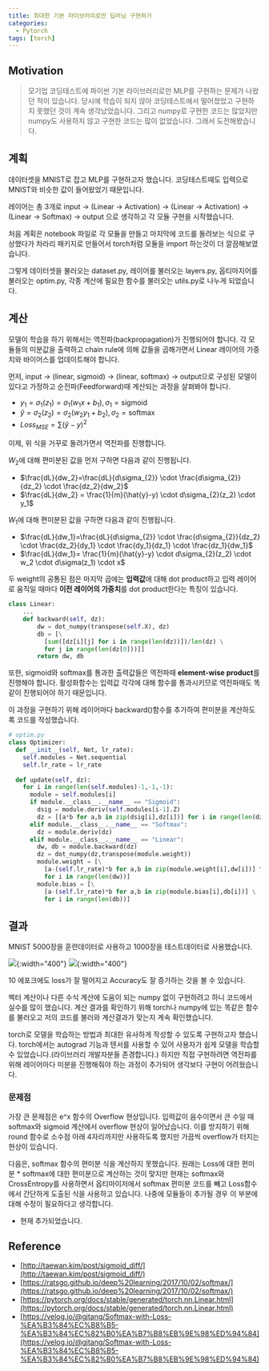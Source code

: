 ```yaml
---
title: 최대한 기본 라이브러리로만 딥러닝 구현하기
categories:
  - Pytorch
tags: [torch]
---
```


## Motivation
> 모기업 코딩테스트에 파이썬 기본 라이브러리로만 MLP를 구현하는 문제가 나왔던 적이 있습니다. 당시에 학습이 되지 않아 코딩테스트에서 떨어졌었고 구현하지 못했던 것이 계속 생각났었습니다.
> 그리고 numpy로 구현한 코드는 많았지만 numpy도 사용하지 않고 구현한 코드는 많이 없었습니다. 그래서 도전해봤습니다.

## 계획
데이터셋을 MNIST로 잡고 MLP를 구현하고자 했습니다. 코딩테스트때도 입력으로 MNIST와 비슷한 값이 들어왔었기 때문입니다.  

레이어는 총 3개로 input -> (Linear -> Activation) -> (Linear -> Activation) -> (Linear -> Softmax) -> output 으로 생각하고 각 모듈 구현을 시작했습니다.

처음 계획은 notebook 파일로 각 모듈을 만들고 마지막에 코드를 돌려보는 식으로 구상했다가 차라리 패키지로 만들어서 torch처럼 모듈을 import 하는것이 더 깔끔해보였습니다.

그렇게 데이터셋을 불러오는 dataset.py, 레이어를 불러오는 layers.py, 옵티마지어를 불러오는 optim.py, 각종 계산에 필요한 함수를 불러오는 utils.py로 나누게 되었습니다.

## 계산
모델이 학습을 하기 위해서는 역전파(backpropagation)가 진행되어야 합니다. 각 모듈들의 미분값을 출력하고 chain rule에 의해 값들을 곱해가면서 Linear 레이어의 가중치와 바이어스를 업데이트해야 합니다.

먼저, input -> (linear, sigmoid) -> (linear, softmax) -> output으로 구성된 모델이 있다고 가정하고 순전파(Feedforward)때 계산되는 과정을 살펴봐야 합니다.
- $y_1 = \sigma_{1}(z_1) = \sigma_1(w_1x + b_1), \sigma_{1} = \text{sigmoid}$
- $\hat{y} = \sigma_{2}(z_2) = \sigma_{2}(w_2y_1+b_2), \sigma_{2} = \text{softmax}$
- $Loss_{MSE} = \sum(\hat{y}-{y})^2$

이제, 위 식을 거꾸로 돌려가면서 역전파를 진행합니다.

$W_2$에 대해 편미분된 값을 먼저 구하면 다음과 같이 진행됩니다.
- $\frac{dL}{dw_2}=\frac{dL}{d\sigma_{2}} \cdot \frac{d\sigma_{2}}{dz_2} \cdot \frac{dz_2}{dw_2}$
- $\frac{dL}{dw_2} = \frac{1}{m}(\hat{y}-y) \cdot d\sigma_{2}(z_2) \cdot y_1$

$W_1$에 대해 편미분된 값을 구하면 다음과 같이 진행됩니다.
- $\frac{dL}{dw_1}=\frac{dL}{d\sigma_{2}} \cdot \frac{d\sigma_{2}}{dz_2} \cdot \frac{dz_2}{dy_1} \cdot \frac{dy_1}{dz_1} \cdot \frac{dz_1}{dw_1}$
- $\frac{dL}{dw_1}= \frac{1}{m}(\hat{y}-y) \cdot d\sigma_{2}(z_2) \cdot w_2 \cdot d\sigma(z_1) \cdot x$

두 weight의 공통된 점은 마지막 곱에는 **입력값**에 대해 dot product하고 입력 레이어로 움직일 때마다 **이전 레이어의 가중치**를 dot product한다는 특징이 있습니다.
```python
class Linear:
    ...
    def backward(self, dz):
        dw = dot_numpy(transpose(self.X), dz)
        db = [\
          [sum([dz[i][j] for i in range(len(dz))])/len(dz) \
          for j in range(len(dz[0]))]]
        return dw, db
```

또한, sigmoid와 softmax를 통과한 출력값들은 역전파때 **element-wise product**를 진행해야 합니다. 활성화함수는 입력값 각각에 대해 함수를 통과시키므로 역전파때도 똑같이 진행되어야 하기 때문입니다.

이 과정을 구현하기 위해 레이어마다 backward()함수를 추가하여 편미분을 계산하도록 코드를 작성했습니다.
```python
# optim.py
class Optimizer:
  def __init__(self, Net, lr_rate):
    self.modules = Net.sequential
    self.lr_rate = lr_rate
  
  def update(self, dz):
    for i in range(len(self.modules)-1,-1,-1):
      module = self.modules[i]
      if module.__class__.__name__ == "Sigmoid":
        dsig = module.deriv(self.modules[i-1].Z)
        dz = [[a*b for a,b in zip(dsig[i],dz[i])] for i in range(len(dz))]
      elif module.__class__.__name__ == "Softmax":
        dz = module.deriv(dz)
      elif module.__class__.__name__ == "Linear":
        dw, db = module.backward(dz)
        dz = dot_numpy(dz,transpose(module.weight))
        module.weight = [\
          [a-(self.lr_rate)*b for a,b in zip(module.weight[i],dw[i])] \
          for i in range(len(dw))]
        module.bias = [\
          [a-(self.lr_rate)*b for a,b in zip(module.bias[i],db[i])] \
          for i in range(len(db))]
```

## 결과
MNIST 5000장을 훈련데이터로 사용하고 1000장을 테스트데이터로 사용했습니다.

![](https://drive.google.com/uc?export=view&id=1k18xXPI4qMx31qgSTajBwQ6NwjycTpkr){:width="400"}
![](https://drive.google.com/uc?export=view&id=1Pzta5dtXVxduFsIgHGaSqsHOtKsh6jSh){:width="400"}  

10 에포크에도 loss가 잘 떨어지고 Accuracy도 잘 증가하는 것을 볼 수 있습니다. 

벡터 계산이나 다른 수식 계산에 도움이 되는 numpy 없이 구현하려고 하니 코드에서 실수를 많이 했습니다. 계산 결과를 확인하기 위해 torch나 numpy에 있는 똑같은 함수를 불러오고 저의 코드를 불러와 계산결과가 맞는지 계속 확인했습니다.  

torch로 모델을 학습하는 방법과 최대한 유사하게 작성할 수 있도록 구현하고자 했습니다. torch에서는 autograd 기능과 텐서를 사용할 수 있어 사용자가 쉽게 모델을 학습할 수 있었습니다.(라이브러리 개발자분들 존경합니다.) 하지만 직접 구현하려면 역전파를 위해 레이어마다 미분을 진행해줘야 하는 과정이 추가되어 생각보다 구현이 어려웠습니다.

### 문제점
가장 큰 문제점은 e^x 함수의 Overflow 현상입니다. 입력값이 음수이면서 큰 수일 때 softmax와 sigmoid 계산에서 overflow 현상이 일어났습니다. 이를 방지하기 위해 round 함수로 소수점 아래 4자리까지만 사용하도록 했지만 가끔씩 overflow가 터지는 현상이 있습니다.

다음은, softmax 함수의 편미분 식을 계산하지 못했습니다. 원래는 Loss에 대한 편미분 * softmax에 대한 편미분으로 계산하는 것이 맞지만 현재는 softmax와 CrossEntropy를 사용하면서 옵티마이저에서 softmax 편미분 코드를 빼고 Loss함수에서 간단하게 도출된 식을 사용하고 있습니다. 나중에 모듈들이 추가될 경우 이 부분에 대해 수정이 필요하다고 생각합니다.
- 현재 추가되었습니다.

## Reference
- [http://taewan.kim/post/sigmoid_diff/](http://taewan.kim/post/sigmoid_diff/)
- [https://ratsgo.github.io/deep%20learning/2017/10/02/softmax/](https://ratsgo.github.io/deep%20learning/2017/10/02/softmax/)
- [https://pytorch.org/docs/stable/generated/torch.nn.Linear.html](https://pytorch.org/docs/stable/generated/torch.nn.Linear.html)
- [https://velog.io/@gjtang/Softmax-with-Loss-%EA%B3%84%EC%B8%B5-%EA%B3%84%EC%82%B0%EA%B7%B8%EB%9E%98%ED%94%84](https://velog.io/@gjtang/Softmax-with-Loss-%EA%B3%84%EC%B8%B5-%EA%B3%84%EC%82%B0%EA%B7%B8%EB%9E%98%ED%94%84)